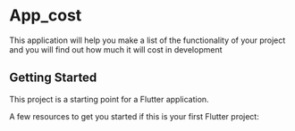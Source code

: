 # App_cost

This application will help you make a list of the functionality of your project and you will find out how much it will cost in development

## Getting Started

This project is a starting point for a Flutter application.

A few resources to get you started if this is your first Flutter project:

